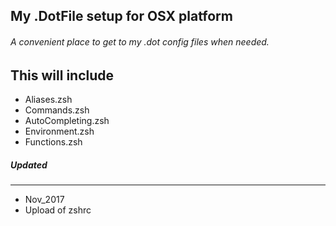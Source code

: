 ## My .DotFile setup for OSX platform

###### A convenient place to get to my .dot config files when needed.

This will include 
----

  * Aliases.zsh
  * Commands.zsh
  * AutoCompleting.zsh
  * Environment.zsh
  * Functions.zsh


##### Updated
----
  * Nov_2017
  * Upload of zshrc
